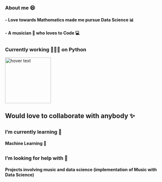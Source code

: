<!-- Hi there 👋 -->

### About me 😄
#### - Love towards Mathematics made me pursue Data Science 📊
#### - A musician 🎹 who loves to Code 💻
## 
### Currently working 👨🏽‍💻 on Python

<p align="left">
<img src="https://upload.wikimedia.org/wikipedia/commons/thumb/c/c3/Python-logo-notext.svg/1024px-Python-logo-notext.svg.png" width="150" title="hover text">
</p>

##
## Would love to collaborate with anybody ✨
## 

###  I’m currently learning 🌱
#### Machine Learning 🦾
## 

### I’m looking for help with 🤔
#### Projects involving music and data science (implementation of Music with Data Science)
## 

<!--https://github-readme-stats.vercel.app/api/top-langs/?username=aswinvenk&theme=dracula%22%20alt=%22Most%20used%22-->


<!--
**aswinvenk/aswinvenk** is a ✨ _special_ ✨ repository because its `README.md` (this file) appears on your GitHub profile.

Here are some ideas to get you started:

- 🔭 I’m currently working on ...
- 🌱 I’m currently learning ...
- 👯 I’m looking to collaborate on ...
- 🤔 I’m looking for help with ...
- 💬 Ask me about ...
- 📫 How to reach me: ...
- 😄 Pronouns: ...
- ⚡ Fun fact: ...
-->
